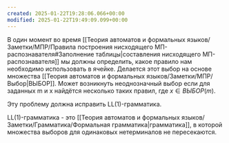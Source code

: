 ```yaml
---
created: 2025-01-22T19:28:06.066+00:00
modified: 2025-01-22T19:49:09.099+00:00
---
```

В один момент во время [[Теория автоматов и формальных языков/Заметки/МПР/Правила построения нисходящего МП-распознавателя#Заполнение таблицы|составления нисходящего МП-распознавателя]] мы должны определить, какое правило нам необходимо использовать в ячейке. Делается этот выбор на основе множества [[Теория автоматов и формальных языков/Заметки/МПР/Выбор|ВЫБОР]]. Может возникнуть неоднозначный выбор если для заданных m и x найдётся несколько таких правил, где $x \in ВЫБОР(m)$.

Эту проблему должна исправить LL(1)-грамматика. 

LL(1)-грамматика - это [[Теория автоматов и формальных языков/Заметки/Грамматика/Формальная грамматика|грамматика]], в которой множества выборов для одинаковых нетерминалов не пересекаются. 
